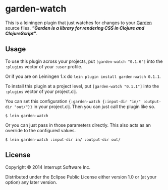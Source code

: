 # garden-watch

This is a leiningen plugin that just watches for changes to your [Garden](https://github.com/noprompt/garden) source files. ***"Garden is a library for rendering CSS in Clojure and ClojureScript"***.


## Usage


To use this plugin across your projects, put `[garden-watch "0.1.6"]` into the `:plugins` vector of your `:user` profile.

Or if you are on Leiningen 1.x do `lein plugin install garden-watch 0.1.1`.

To install this plugin at a project level, put `[garden-watch "0.1.1"]` into the `:plugins` vector of your project.clj.

You can set this configuration `{:garden-watch {:input-dir "in/" :output-dir "out/"}}` in your project.clj. Then you can just call the plugin like so.

    $ lein garden-watch


Or you can just pass in those parameters directly. This also acts as an override to the configured values.

    $ lein garden-watch :input-dir in/ :output-dir out/


## License

Copyright © 2014 Interrupt Software Inc.

Distributed under the Eclipse Public License either version 1.0 or (at
your option) any later version.

